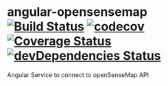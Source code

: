 # angular-opensensemap [![Build Status](https://travis-ci.org/sensebox/angular-opensensemap.svg?branch=master)](https://travis-ci.org/sensebox/angular-opensensemap) [![codecov](https://codecov.io/gh/sensebox/angular-opensensemap/branch/master/graph/badge.svg)](https://codecov.io/gh/sensebox/angular-opensensemap) [![Coverage Status](https://coveralls.io/repos/github/sensebox/angular-opensensemap/badge.svg?branch=master)](https://coveralls.io/github/sensebox/angular-opensensemap?branch=master) [![devDependencies Status](https://david-dm.org/sensebox/angular-opensensemap/dev-status.svg)](https://david-dm.org/sensebox/angular-opensensemap?type=dev)

Angular Service to connect to openSenseMap API
